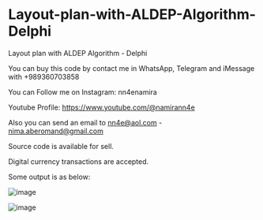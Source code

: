 # Layout-plan-with-ALDEP-Algorithm-Delphi
Layout plan with ALDEP Algorithm - Delphi

You can buy this code by contact me in WhatsApp, Telegram and iMessage with +989360703858

You can Follow me on Instagram: nn4enamira

Youtube Profile: https://www.youtube.com/@namirann4e

Also you can send an email to nn4e@aol.com - nima.aberomand@gmail.com

Source code is available for sell.

Digital currency transactions are accepted.

Some output is as below:

![image](https://github.com/user-attachments/assets/6c38e3e3-e830-464c-adc8-45ac83e08235)

![image](https://github.com/user-attachments/assets/18ade520-0325-4358-beac-731ee5781044)
